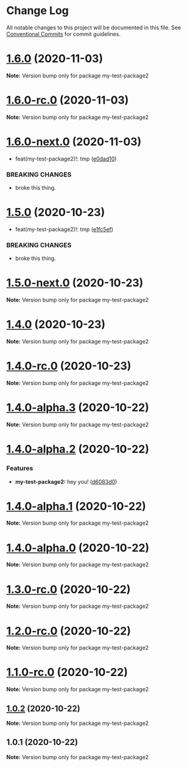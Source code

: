 # Change Log

All notable changes to this project will be documented in this file.
See [Conventional Commits](https://conventionalcommits.org) for commit guidelines.

# [1.6.0](https://github.com/vladar/lerna-repo/compare/my-test-package2@1.6.0-rc.0...my-test-package2@1.6.0) (2020-11-03)

**Note:** Version bump only for package my-test-package2





# [1.6.0-rc.0](https://github.com/vladar/lerna-repo/compare/my-test-package2@1.6.0-next.0...my-test-package2@1.6.0-rc.0) (2020-11-03)

**Note:** Version bump only for package my-test-package2





# [1.6.0-next.0](https://github.com/vladar/lerna-repo/compare/my-test-package2@1.5.0...my-test-package2@1.6.0-next.0) (2020-11-03)


* feat(my-test-package2)!: tmp ([e0dad10](https://github.com/vladar/lerna-repo/commit/e0dad107eba83e4a6ad400715736ebfdde9953d5))


### BREAKING CHANGES

* broke this thing.





# [1.5.0](https://github.com/vladar/lerna-repo/compare/my-test-package2@1.5.0-next.0...my-test-package2@1.5.0) (2020-10-23)


* feat(my-test-package2)!: tmp ([e1fc5ef](https://github.com/vladar/lerna-repo/commit/e1fc5efb2dbea7c7fea8885a80f06a5fe3599166))


### BREAKING CHANGES

* broke this thing.





# [1.5.0-next.0](https://github.com/vladar/lerna-repo/compare/my-test-package2@1.4.0...my-test-package2@1.5.0-next.0) (2020-10-23)

**Note:** Version bump only for package my-test-package2





# [1.4.0](https://github.com/vladar/lerna-repo/compare/my-test-package2@1.4.0-rc.0...my-test-package2@1.4.0) (2020-10-23)

**Note:** Version bump only for package my-test-package2





# [1.4.0-rc.0](https://github.com/vladar/lerna-repo/compare/my-test-package2@1.4.0-alpha.3...my-test-package2@1.4.0-rc.0) (2020-10-23)

**Note:** Version bump only for package my-test-package2





# [1.4.0-alpha.3](https://github.com/vladar/lerna-repo/compare/my-test-package2@1.4.0-alpha.2...my-test-package2@1.4.0-alpha.3) (2020-10-22)

**Note:** Version bump only for package my-test-package2





# [1.4.0-alpha.2](https://github.com/vladar/lerna-repo/compare/my-test-package2@1.4.0-alpha.1...my-test-package2@1.4.0-alpha.2) (2020-10-22)


### Features

* **my-test-package2:** hey you! ([d6083d0](https://github.com/vladar/lerna-repo/commit/d6083d075d054e3852c637393a49d1813418f56d))





# [1.4.0-alpha.1](https://github.com/vladar/lerna-repo/compare/my-test-package2@1.4.0-alpha.0...my-test-package2@1.4.0-alpha.1) (2020-10-22)

**Note:** Version bump only for package my-test-package2





# [1.4.0-alpha.0](https://github.com/vladar/lerna-repo/compare/my-test-package2@1.3.0-rc.0...my-test-package2@1.4.0-alpha.0) (2020-10-22)

**Note:** Version bump only for package my-test-package2





# [1.3.0-rc.0](https://github.com/vladar/lerna-repo/compare/my-test-package2@1.2.0-rc.0...my-test-package2@1.3.0-rc.0) (2020-10-22)

**Note:** Version bump only for package my-test-package2





# [1.2.0-rc.0](https://github.com/vladar/lerna-repo/compare/my-test-package2@1.0.2...my-test-package2@1.2.0-rc.0) (2020-10-22)

**Note:** Version bump only for package my-test-package2





# [1.1.0-rc.0](https://github.com/vladar/lerna-repo/compare/my-test-package2@1.0.2...my-test-package2@1.1.0-rc.0) (2020-10-22)

**Note:** Version bump only for package my-test-package2






## [1.0.2](https://github.com/vladar/lerna-repo/compare/my-test-package2@1.0.1...my-test-package2@1.0.2) (2020-10-22)

**Note:** Version bump only for package my-test-package2





## 1.0.1 (2020-10-22)

**Note:** Version bump only for package my-test-package2
